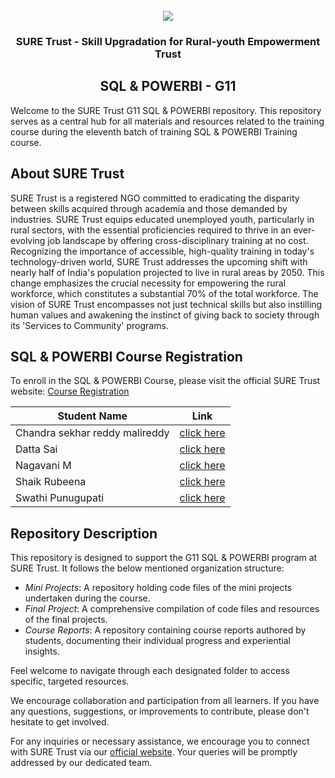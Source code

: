 <!-- PROJECT LOGO -->
<br />

<div align="center">
   <img src='https://user-images.githubusercontent.com/73131499/166115643-d3187f47-d38f-41b2-ae42-5ecbbc60de14.png' />


<h3 align="center">SURE Trust - Skill Upgradation for Rural-youth Empowerment Trust</h3>
  <h2>  SQL & POWERBI - G11 </h2>
</div>

Welcome to the SURE Trust G11 SQL & POWERBI repository. This repository serves as a central hub for all materials and resources related to the training course during the eleventh batch of training SQL & POWERBI  Training course.

## About SURE Trust

SURE Trust is a registered NGO committed to eradicating the disparity between skills acquired through academia and those demanded by industries. SURE Trust equips educated unemployed youth, particularly in rural sectors, with the essential proficiencies required to thrive in an ever-evolving job landscape by offering cross-disciplinary training at no cost. Recognizing the importance of accessible, high-quality training in today's technology-driven world, SURE Trust addresses the upcoming shift with nearly half of India's population projected to live in rural areas by 2050. This change emphasizes the crucial necessity for empowering the rural workforce, which constitutes a substantial 70% of the total workforce. The vision of SURE Trust encompasses not just technical skills but also instilling human values and awakening the instinct of giving back to society through its 'Services to Community' programs. 

## SQL & POWERBI Course Registration

To enroll in the SQL & POWERBI Course, please visit the official SURE Trust website: [Course Registration](https://suretrustforruralyouth.com/courses)


|Student Name |Link|
|-------------|----|
|Chandra sekhar reddy malireddy|[click here](https://github.com/sure-trust/G11_SQL-PowerBI/blob/main/Course%20Reports/ChandraSekharReddy.md)|
|Datta Sai|[click here](https://github.com/sure-trust/G11_SQL-PowerBI/blob/main/Course%20Reports/Dattasai%20Danta.md)|
|Nagavani M|[click here](https://github.com/sure-trust/G11_SQL-PowerBI/blob/main/Course%20Reports/Nagavani%20M.md)|
|Shaik Rubeena|[click here](https://github.com/sure-trust/G11_SQL-PowerBI/blob/main/Course%20Reports/Shaik%20Rubeena.md)|
|Swathi Punugupati|[click here](https://github.com/sure-trust/G11_SQL-PowerBI/blob/main/Course%20Reports/P%20Swathi.md)|

## Repository Description

This repository is designed to support the G11 SQL & POWERBI program at SURE Trust. It follows the below mentioned organization structure:

- *Mini Projects*: A repository holding code files of the mini projects undertaken during the course.
- *Final Project*: A comprehensive compilation of code files and resources of the final projects.
- *Course Reports*: A repository containing course reports authored by students, documenting their individual progress and experiential insights.

Feel welcome to navigate through each designated folder to access specific, targeted resources. 

We encourage collaboration and participation from all learners. If you have any questions, suggestions, or improvements to contribute, please don't hesitate to get involved.

For any inquiries or necessary assistance, we encourage you to connect with SURE Trust via our [official website](https://suretrustforruralyouth.com/). Your queries will be promptly addressed by our dedicated team.
